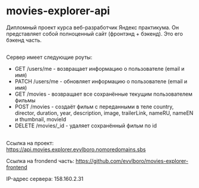 # movies-explorer-api

Дипломный проект курса веб-разработчик Яндекс практикума. Он представляет собой полноценный сайт (фронтэнд + бэкенд). Это его бэкенд часть.

## 
Сервер имеет следующие роуты:
* GET /users/me - возвращает информацию о пользователе (email и имя)
* PATCH /users/me - обновляет информацию о пользователе (email и имя)
* GET /movies - возвращает все сохранённые текущим  пользователем фильмы
* POST /movies - создаёт фильм с переданными в теле country, director, duration, year, description, image, trailerLink, nameRU, nameEN и thumbnail, movieId
* DELETE /movies/_id - удаляет сохранённый фильм по id

##
Cсылка на проект: https://api.movies.explorer.evvlboro.nomoredomains.sbs

Ссылка на frondend часть: https://github.com/evvlboro/movies-explorer-frontend

IP-адрес сервера: 158.160.2.31
